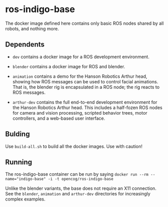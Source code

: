 ros-indigo-base
===============

The docker image defined here contains only basic ROS nodes shared by
all robots, and nothing more.

## Dependents

* `dev` contains a docker image for a ROS development environment.

* `blender` contains a docker image for ROS and blender.

* `animation` contains a demo for the Hanson Robotics Arthur head,
   showing how ROS messages can be used to control facial animations.
   That is, the blender rig is encapsulated in a ROS node; the rig
   reacts to ROS messages.

* `arthur-dev` contains the full end-to-end development environment
   for the Hanson Robotics Arthur head.  This includes a half-fozen
   ROS nodes for camera and vision processing, scripted behavior trees,
   motor controllers, and a web-based user interface.

## Bulding
Use `build-all.sh` to build all the docker images. Use with caution!

## Running
The ros-indigo-base container can be run by saying
`docker run --rm --name="indigo-base" -i -t opencog/ros-indigo-base`

Unlike the blender variants, the base does not require an X11 connection.
See the `blender`, `animation` and `arthur-dev` directories for
increasingly complex examples.

